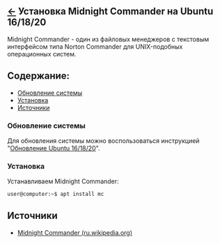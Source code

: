 [&larr;](readme.md "Ubuntu") Установка Midnight Commander на Ubuntu 16/18/20
----------------------------------------------------------------------------

Midnight Commander - один из файловых менеджеров с текстовым интерфейсом типа Norton Commander для UNIX-подобных операционных систем.

## <a name="content"></a> Содержание:

- [Обновление системы](#system-update)
- [Установка](#installation)
- [Источники](#sources)

### <a name="system-update"></a> Обновление системы

Для обновления системы можно воспользоваться инструкцией "[Обновление Ubuntu 16/18/20](update-ubuntu-16-18-20.md)".

### <a name="installation"></a> Установка

Устанавливаем Midnight Commander:

```markdown
user@computer:~$ apt install mc
```

## <a name="sources"></a> Источники

- [Midnight Commander (ru.wikipedia.org)](https://ru.wikipedia.org/wiki/Midnight_Commander)